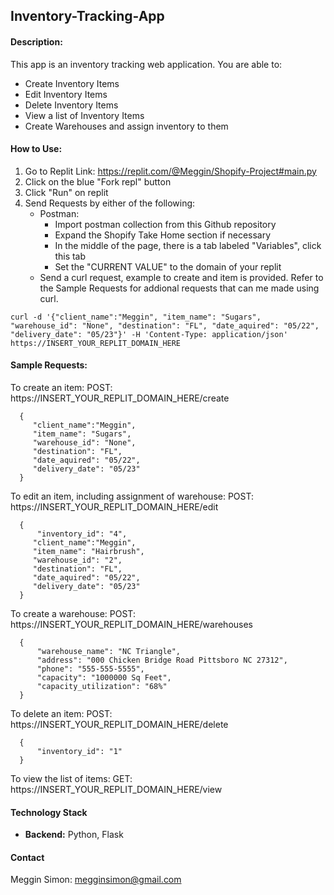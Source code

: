 ## Inventory-Tracking-App

#### Description:

This app is an inventory tracking web application. You are able to:
 - Create Inventory Items
 - Edit Inventory Items
 - Delete Inventory Items
 - View a list of Inventory Items
 - Create Warehouses and assign inventory to them

#### How to Use:

1. Go to Replit Link: https://replit.com/@Meggin/Shopify-Project#main.py
2. Click on the blue "Fork repl" button
4. Click "Run" on replit
5. Send Requests by either of the following:
   - Postman:
     - Import postman collection from this Github repository
     - Expand the Shopify Take Home section if necessary
     - In the middle of the page, there is a tab labeled "Variables", click this tab 
     - Set the "CURRENT VALUE" to the domain of your replit
   - Send a curl request, example to create and item is provided. Refer to the Sample Requests for addional requests that can me made using curl.

```
curl -d '{"client_name":"Meggin", "item_name": "Sugars", "warehouse_id": "None", "destination": "FL", "date_aquired": "05/22", "delivery_date": "05/23"}' -H 'Content-Type: application/json' https://INSERT_YOUR_REPLIT_DOMAIN_HERE
```

#### Sample Requests:

To create an item:
  POST: https://INSERT_YOUR_REPLIT_DOMAIN_HERE/create
  
      {
         "client_name":"Meggin",
         "item_name": "Sugars",
         "warehouse_id": "None",
         "destination": "FL",
         "date_aquired": "05/22",
         "delivery_date": "05/23"
      }
      
      
      
To edit an item, including assignment of warehouse:
  POST: https://INSERT_YOUR_REPLIT_DOMAIN_HERE/edit

      {
          "inventory_id": "4",
         "client_name":"Meggin",
         "item_name": "Hairbrush",
         "warehouse_id": "2",
         "destination": "FL",
         "date_aquired": "05/22",
         "delivery_date": "05/23"
      }
    
    
To create a warehouse:
  POST: https://INSERT_YOUR_REPLIT_DOMAIN_HERE/warehouses
  
      {
          "warehouse_name": "NC Triangle",
          "address": "000 Chicken Bridge Road Pittsboro NC 27312",
          "phone": "555-555-5555",
          "capacity": "1000000 Sq Feet",
          "capacity_utilization": "68%"
      }
      
      
To delete an item:
  POST: https://INSERT_YOUR_REPLIT_DOMAIN_HERE/delete

      {
          "inventory_id": "1"
      }


To view the list of items:
  GET: https://INSERT_YOUR_REPLIT_DOMAIN_HERE/view




#### Technology Stack
   * **Backend:** Python, Flask
   

#### Contact 
Meggin Simon: megginsimon@gmail.com
